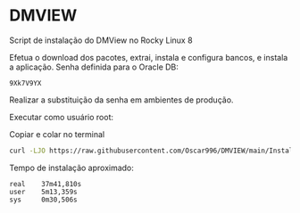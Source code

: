 # DMVIEW
Script de instalação do DMView no Rocky Linux 8

Efetua o download dos pacotes, extrai, instala e configura bancos, e instala a aplicação.
Senha definida para o Oracle DB:

```
9Xk7V9YX
```
Realizar a substituição da senha em ambientes de produção.

Executar como usuário root:

Copiar e colar no terminal

```bash
curl -LJO https://raw.githubusercontent.com/Oscar996/DMVIEW/main/Instalacao%20DMView.sh && chmod +x Instalacao%20DMView.sh && time ./Instalacao%20DMView.sh
```

Tempo de instalação aproximado:
```
real    37m41,810s
user    5m13,359s
sys     0m30,506s
```
